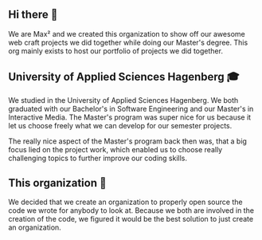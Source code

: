 ## Hi there 👋

We are Max² and we created this organization to show off our awesome web craft projects we
did together while doing our Master's degree. This org mainly exists to host our portfolio
of projects we did together.

## University of Applied Sciences Hagenberg 🎓

We studied in the University of Applied Sciences Hagenberg. We both graduated with our
Bachelor's in Software Engineering and our Master's in Interactive Media. The Master's
program was super nice for us because it let us choose freely what we can develop for our
semester projects.

The really nice aspect of the Master's program back then was, that a big focus lied on the
project work, which enabled us to choose really challenging topics to further improve our
coding skills.

## This organization 🤝

We decided that we create an organization to properly open source the code we wrote for
anybody to look at. Because we both are involved in the creation of the code, we figured
it would be the best solution to just create an organization.

<!--

**Here are some ideas to get you started:**

🙋‍♀️ A short introduction - what is your organization all about?
🌈 Contribution guidelines - how can the community get involved?
👩‍💻 Useful resources - where can the community find your docs? Is there anything else the community should know?
🍿 Fun facts - what does your team eat for breakfast?
🧙 Remember, you can do mighty things with the power of [Markdown](https://docs.github.com/github/writing-on-github/getting-started-with-writing-and-formatting-on-github/basic-writing-and-formatting-syntax)
-->
